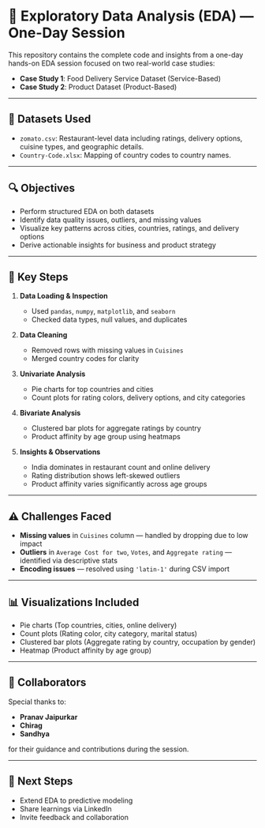 # 🧪 Exploratory Data Analysis (EDA) — One-Day Session

This repository contains the complete code and insights from a one-day hands-on EDA session focused on two real-world case studies:

- **Case Study 1**: Food Delivery Service Dataset (Service-Based)
- **Case Study 2**: Product Dataset (Product-Based)

---

## 📂 Datasets Used

- `zomato.csv`: Restaurant-level data including ratings, delivery options, cuisine types, and geographic details.
- `Country-Code.xlsx`: Mapping of country codes to country names.

---

## 🔍 Objectives

- Perform structured EDA on both datasets
- Identify data quality issues, outliers, and missing values
- Visualize key patterns across cities, countries, ratings, and delivery options
- Derive actionable insights for business and product strategy

---

## 🧠 Key Steps

1. **Data Loading & Inspection**
   - Used `pandas`, `numpy`, `matplotlib`, and `seaborn`
   - Checked data types, null values, and duplicates

2. **Data Cleaning**
   - Removed rows with missing values in `Cuisines`
   - Merged country codes for clarity

3. **Univariate Analysis**
   - Pie charts for top countries and cities
   - Count plots for rating colors, delivery options, and city categories

4. **Bivariate Analysis**
   - Clustered bar plots for aggregate ratings by country
   - Product affinity by age group using heatmaps

5. **Insights & Observations**
   - India dominates in restaurant count and online delivery
   - Rating distribution shows left-skewed outliers
   - Product affinity varies significantly across age groups

---

## ⚠️ Challenges Faced

- **Missing values** in `Cuisines` column — handled by dropping due to low impact
- **Outliers** in `Average Cost for two`, `Votes`, and `Aggregate rating` — identified via descriptive stats
- **Encoding issues** — resolved using `'latin-1'` during CSV import

---

## 📊 Visualizations Included

- Pie charts (Top countries, cities, online delivery)
- Count plots (Rating color, city category, marital status)
- Clustered bar plots (Aggregate rating by country, occupation by gender)
- Heatmap (Product affinity by age group)

---

## 👥 Collaborators

Special thanks to:
- **Pranav Jaipurkar**
- **Chirag**
- **Sandhya**

for their guidance and contributions during the session.

---

## 📎 Next Steps

- Extend EDA to predictive modeling
- Share learnings via LinkedIn 
- Invite feedback and collaboration
